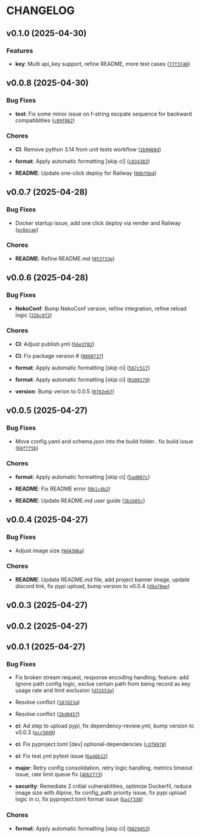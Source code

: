 # CHANGELOG


## v0.1.0 (2025-04-30)

### Features

- **key**: Multi api_key support, refine README, more test cases
  ([`77f3748`](https://github.com/Nya-Foundation/NyaProxy/commit/77f3748a0a0131d6ac31e8e258afbc4379b8ae4a))


## v0.0.8 (2025-04-30)

### Bug Fixes

- **test**: Fix some minor issue on f-string escpate sequence for backward compatiblities
  ([`c89f862`](https://github.com/Nya-Foundation/NyaProxy/commit/c89f862ea2b5eaccd06a4a08ffcad181a0e7afe4))

### Chores

- **CI**: Remove python 3.14 from unit tests workflow
  ([`1b9468d`](https://github.com/Nya-Foundation/NyaProxy/commit/1b9468d4cad239b9801d672fb00e2621b10ae891))

- **format**: Apply automatic formatting [skip ci]
  ([`c034383`](https://github.com/Nya-Foundation/NyaProxy/commit/c03438366743837866805df0732c1f419e3d5046))

- **README**: Update one-click deploy for Railway
  ([`88bf6b4`](https://github.com/Nya-Foundation/NyaProxy/commit/88bf6b40a2fee015ec430292d2d3212a8e4235df))


## v0.0.7 (2025-04-28)

### Bug Fixes

- Docker startup issue, add one click deploy via render and Railway
  ([`ec6ecae`](https://github.com/Nya-Foundation/NyaProxy/commit/ec6ecae75a4ebca061f40c10525a1dbc998df3af))

### Chores

- **README**: Refine README.md
  ([`053733e`](https://github.com/Nya-Foundation/NyaProxy/commit/053733e238a828976c466a3cb765a322237de093))


## v0.0.6 (2025-04-28)

### Bug Fixes

- **NekoConf**: Bump NekoConf version, refine integration, refine reload logic
  ([`32bc8f2`](https://github.com/Nya-Foundation/NyaProxy/commit/32bc8f2b494115ed91e45a48e2e6fa23a958f3ae))

### Chores

- **CI**: Adjust publish.yml
  ([`56e3f02`](https://github.com/Nya-Foundation/NyaProxy/commit/56e3f0272e4fbe752486faa0cfb13c56355d79ed))

- **CI**: Fix package version #
  ([`0860737`](https://github.com/Nya-Foundation/NyaProxy/commit/0860737c62d8dd4536836f313192b8d86e275e05))

- **format**: Apply automatic formatting [skip ci]
  ([`567c517`](https://github.com/Nya-Foundation/NyaProxy/commit/567c5172f4dd7568db6011a54c922bb8e3b8cbff))

- **format**: Apply automatic formatting [skip ci]
  ([`0109179`](https://github.com/Nya-Foundation/NyaProxy/commit/0109179df2052ca6eeb43879423ce36ef169e822))

- **version**: Bump verion to 0.0.5
  ([`0762eb7`](https://github.com/Nya-Foundation/NyaProxy/commit/0762eb7eb57f21543b2a6bbbb767d392c011e5d0))


## v0.0.5 (2025-04-27)

### Bug Fixes

- Move config.yaml and schema.json into the build folder.. fix build issue
  ([`69fff5b`](https://github.com/Nya-Foundation/NyaProxy/commit/69fff5bfeb079e13cbaba999c2d07a4cf5bd57e6))

### Chores

- **format**: Apply automatic formatting [skip ci]
  ([`5ad007c`](https://github.com/Nya-Foundation/NyaProxy/commit/5ad007c6f1f7e2ee5b02329a644f5ac8af5851c2))

- **README**: Fix README error
  ([`0b1c4b2`](https://github.com/Nya-Foundation/NyaProxy/commit/0b1c4b21c623b61a0e24227b52811f3c6e13c099))

- **README**: Update README.md user guide
  ([`3b1b05c`](https://github.com/Nya-Foundation/NyaProxy/commit/3b1b05c755e78e1b85139999a7d8b37c155cff1e))


## v0.0.4 (2025-04-27)

### Bug Fixes

- Adjust image size
  ([`9d4386a`](https://github.com/Nya-Foundation/NyaProxy/commit/9d4386affd4b5407df0a1860df047eb690382189))

### Chores

- **README**: Update README.md file, add project banner image, update discord link, fix pypi upload,
  bump version to v0.0.4
  ([`d9a70ee`](https://github.com/Nya-Foundation/NyaProxy/commit/d9a70ee546811b2336de81c63dccbf438d1d6a5f))


## v0.0.3 (2025-04-27)


## v0.0.2 (2025-04-27)


## v0.0.1 (2025-04-27)

### Bug Fixes

- Fix broken stream request, response encoding handling; feature: add Ignore path config logic,
  exclue certain path from being record as key usage rate and limit exclusion
  ([`d31553e`](https://github.com/Nya-Foundation/NyaProxy/commit/d31553e86e7d2581f109787257bd2262eb33fac4))

- Resolve conflict
  ([`187d23a`](https://github.com/Nya-Foundation/NyaProxy/commit/187d23a566cfb3751985b6cb9a7c1c88b419c2db))

- Resolve conflict
  ([`2bd8457`](https://github.com/Nya-Foundation/NyaProxy/commit/2bd8457f9143f07a27b67be6cc1abee3337124e9))

- **ci**: Ad step to upload pypi, fix dependency-review.yml, bump version to v0.0.3
  ([`ecc50d9`](https://github.com/Nya-Foundation/NyaProxy/commit/ecc50d955ad8f5f39b577e359b258f183fb13bc2))

- **ci**: Fix pyproject.toml [dev] optional-dependencies
  ([`cdf6978`](https://github.com/Nya-Foundation/NyaProxy/commit/cdf6978bd739011760c58c71bac1bc9db26ef8cf))

- **ci**: Fix test.yml pytest issue
  ([`6a46b12`](https://github.com/Nya-Foundation/NyaProxy/commit/6a46b12e8ddd46e751e62ea43b4ee4c987aa0acd))

- **major**: Retry config consolidation, retry logic handling, metrics timeout issue, rate limit
  queue fix
  ([`4bb2773`](https://github.com/Nya-Foundation/NyaProxy/commit/4bb277337b3b49b0331050d89055365b4e7ba69a))

- **security**: Remediate 2 critial vulnerabilities, optimize Dockerfil, reduce image size with
  Alpine, fix config_path priority issue, fix pypi upload logic in ci, fix pyproject.toml format
  issue
  ([`ba1f338`](https://github.com/Nya-Foundation/NyaProxy/commit/ba1f33894acaa2a60256c1463cf94e2d0923168c))

### Chores

- **format**: Apply automatic formatting [skip ci]
  ([`9829453`](https://github.com/Nya-Foundation/NyaProxy/commit/98294531c352f2fc72fb6f4dbd3f6303f27c5cdc))
